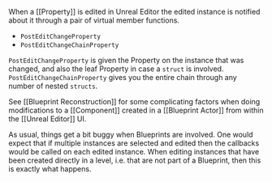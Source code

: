 When a [[Property]] is edited in Unreal Editor the edited instance is notified about it through a pair of virtual member functions.
- `PostEditChangeProperty`
- `PostEditChangeChainProperty`

`PostEditChangeProperty` is given the Property on the instance that was changed, and also the leaf Property in case a `struct` is involved.
`PostEditChangeChainProperty` gives you the entire chain through any number of nested `structs`.

See [[Blueprint Reconstruction]] for some complicating factors when doing modifications to a [[Component]] created in a [[Blueprint Actor]] from within the [[Unreal Editor]] UI.

As usual, things get a bit buggy when Blueprints are involved.
One would expect that if multiple instances are selected and edited then the callbacks would be called on each edited instance.
When editing instances that have been created directly in a level, i.e. that are not part of a Blueprint, then this is exactly what happens.
